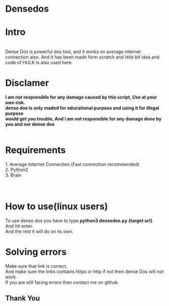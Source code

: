 # Densedos
<h1>Intro</h1>
<br>
Dense Dos is powerful dos tool, and it works on average internet connection also. And it has been made form scratch and little bit idea and code of HULK is also used here.
<br>
 <h1> Disclamer</h1><b>
 I am not responsible for any damage caused by this script, Use at your own risk.<br>
 dense dos is only maded for educational purpose and using it for illegal purpose <br>
 would get you trouble, And I am not responsible for any damage done by you and nor dense dos</b>
<br>
<br>
<h1>Requirements</h1>
1. Average Internet Connection.(Fast connection recommended)<br>
2. Python2<br>
3. Brain<br>
<br>
<br>
<h1> How to use(linux users)</h1>
To use dense dos you have to type <b> python3 densedos.py {target url} </b><br>And hit enter.<br>
And the rest it will do on its own.<br>
<h1>Solving errors</h1>
Make sure that link is correct, <br>
  And make sure the links contains https or http if not then dense Dos will not work.
  <br> If you are still facing errors then contact me on github.
<br>
<h2>Thank You</h2>
    

